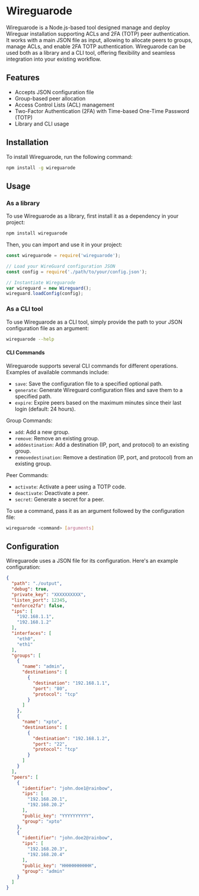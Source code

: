 # Wireguarode

Wireguarode is a Node.js-based tool designed manage and deploy Wireguar installation supporting ACLs and 2FA (TOTP) peer authentication.
It works with a main JSON file as input, allowing to allocate peers to groups, manage ACLs, and enable 2FA TOTP authentication.
Wireguarode can be used both as a library and a CLI tool, offering flexibility and seamless integration into your existing workflow.

## Features

- Accepts JSON configuration file
- Group-based peer allocation
- Access Control Lists (ACL) management
- Two-Factor Authentication (2FA) with Time-based One-Time Password (TOTP)
- Library and CLI usage

## Installation

To install Wireguarode, run the following command:

```bash
npm install -g wireguarode
```

## Usage

### As a library

To use Wireguarode as a library, first install it as a dependency in your project:

```bash
npm install wireguarode
```

Then, you can import and use it in your project:

```javascript
const wireguarode = require('wireguarode');

// Load your WireGuard configuration JSON
const config = require('./path/to/your/config.json');

// Instantiate Wireguarode 
var wireguard = new Wireguard();
wireguard.loadConfig(config);
```

### As a CLI tool

To use Wireguarode as a CLI tool, simply provide the path to your JSON configuration file as an argument:

```bash
wireguarode --help
```

#### CLI Commands

Wireguarode supports several CLI commands for different operations. Examples of available commands include:

- `save`: Save the configuration file to a specified optional path.
- `generate`: Generate Wireguard configuration files and save them to a specified path.
- `expire`: Expire peers based on the maximum minutes since their last login (default: 24 hours).

Group Commands:

- `add`: Add a new group.
- `remove`: Remove an existing group.
- `adddestination`: Add a destination (IP, port, and protocol) to an existing group.
- `removedestination`: Remove a destination (IP, port, and protocol) from an existing group.

Peer Commands:

- `activate`: Activate a peer using a TOTP code.
- `deactivate`: Deactivate a peer.
- `secret`: Generate a secret for a peer.

To use a command, pass it as an argument followed by the configuration file:

```bash
wireguarode <command> [arguments]
```

## Configuration

Wireguarode uses a JSON file for its configuration. Here's an example configuration:

```json
{
  "path": "./output",
  "debug": true,
  "private_key": "XXXXXXXXXX",
  "listen_port": 12345,
  "enforce2fa": false,
  "ips": [
    "192.168.1.1",
    "192.168.1.2"
  ],
  "interfaces": [
    "eth0",
    "eth1"
  ],
  "groups": [
    {
      "name": "admin",
      "destinations": [
        {
          "destination": "192.168.1.1",
          "port": "80",
          "protocol": "tcp"
        }
      ]
    },
    {
      "name": "xpto",
      "destinations": [
        {
          "destination": "192.168.1.2",
          "port": "22",
          "protocol": "tcp"
        }
      ]
    }
  ],
  "peers": [
    {
      "identifier": "john.doe1@rainbow",
      "ips": [
        "192.168.20.1",
        "192.168.20.2"
      ],
      "public_key": "YYYYYYYYYY",
      "group": "xpto"
    },
    {
      "identifier": "john.doe2@rainbow",
      "ips": [
        "192.168.20.3",
        "192.168.20.4"
      ],
      "public_key": "HHHHHHHHHHH",
      "group": "admin"
    }
  ]
}
```